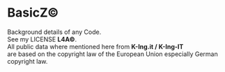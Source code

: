 # BasicZ© <br>
Background details of any Code.<br>
See my LICENSE **L4A©**.<br>
All public data where mentioned here from **K-Ing.it / K-Ing-IT**<br>
are based on the copyright law of the European Union especially German copyright law.
